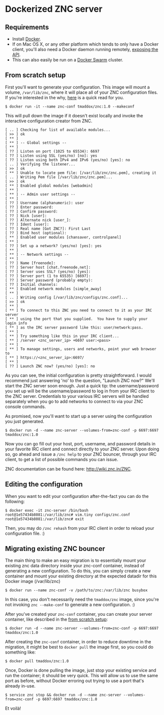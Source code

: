 # Dockerized ZNC server

## Requirements

* Install [Docker](https://docs.docker.com/).
* If on Mac OS X, or any other platform which tends to only have a Docker client, you'll also need a Docker daemon running remotely, [exposing the API](https://docs.docker.com/reference/api/docker_remote_api_v1.19/).
* This can also easily be run on a [Docker Swarm](https://docs.docker.com/swarm/) cluster.

## From scratch setup
First you'll want to generate your configuration. This image will mount a volume, `/var/lib/znc`, where it will place all of your ZNC configuration files. If you're interested in the why, [here](https://docs.docker.com/userguide/dockervolumes/) is a quick read for you.

```
$ docker run -it --name znc-conf tmaddox/znc:1.0 --makeconf
```

This will pull down the image if it doesn't exist locally and invoke the interactive configuration creator from ZNC.

```
[ .. ] Checking for list of available modules...
[ >> ] ok
[ ** ]
[ ** ] -- Global settings --
[ ** ]
[ ?? ] Listen on port (1025 to 65534): 6697
[ ?? ] Listen using SSL (yes/no) [no]: yes
[ ?? ] Listen using both IPv4 and IPv6 (yes/no) [yes]: no
[ .. ] Verifying the listener...
[ >> ] ok
[ ** ] Unable to locate pem file: [/var/lib/znc/znc.pem], creating it
[ .. ] Writing Pem file [/var/lib/znc/znc.pem]...
[ >> ] ok
[ ** ] Enabled global modules [webadmin]
[ ** ]
[ ** ] -- Admin user settings --
[ ** ]
[ ?? ] Username (alphanumeric): user
[ ?? ] Enter password:
[ ?? ] Confirm password:
[ ?? ] Nick [user]:
[ ?? ] Alternate nick [user_]:
[ ?? ] Ident [user]:
[ ?? ] Real name [Got ZNC?]: First Last
[ ?? ] Bind host (optional):
[ ** ] Enabled user modules [chansaver, controlpanel]
[ ** ]
[ ?? ] Set up a network? (yes/no) [yes]: yes
[ ** ]
[ ** ] -- Network settings --
[ ** ]
[ ?? ] Name [freenode]:
[ ?? ] Server host [chat.freenode.net]:
[ ?? ] Server uses SSL? (yes/no) [yes]:
[ ?? ] Server port (1 to 65535) [6697]:
[ ?? ] Server password (probably empty):
[ ?? ] Initial channels:
[ ** ] Enabled network modules [simple_away]
[ ** ]
[ .. ] Writing config [/var/lib/znc/configs/znc.conf]...
[ >> ] ok
[ ** ]
[ ** ] To connect to this ZNC you need to connect to it as your IRC server
[ ** ] using the port that you supplied.  You have to supply your login info
[ ** ] as the IRC server password like this: user/network:pass.
[ ** ]
[ ** ] Try something like this in your IRC client...
[ ** ] /server <znc_server_ip> +6697 user:<pass>
[ ** ]
[ ** ] To manage settings, users and networks, point your web browser to
[ ** ] https://<znc_server_ip>:6697/
[ ** ]
[ ?? ] Launch ZNC now? (yes/no) [yes]: no
```

As you can see, the initial configuration is pretty straightforward. I would recommend just answering 'no' to the question, "Launch ZNC now?" We'll start the ZNC server soon enough. Just a quick tip: the username/password you set up will be the username/password to log in from your IRC client to the ZNC server. Credentials to your various IRC servers will be handled separately when you go to add networks to connect to via your ZNC console commands.

As promised, now you'll want to start up a server using the configuration you just generated.

```
$ docker run -d --name znc-server --volumes-from=znc-conf -p 6697:6697 tmaddox/znc:1.0
```

Now you can go fill out your host, port, username, and password details in your favorite IRC client and connect directly to your ZNC server. Upon doing so, go ahead and issue a `/znc help` to your ZNC bouncer, through your IRC client, to get a list of possible commands you can issue.

ZNC documentation can be found here: http://wiki.znc.in/ZNC.

## Editing the configuration

When you want to edit your configuration after-the-fact you can do the following:

```
$ docker exec -it znc-server /bin/bash
root@1e57434b8081:/var/lib/znc# vim.tiny configs/znc.conf
root@1e57434b8081:/var/lib/znc# exit
```

Then, you may do `/znc rehash` from your IRC client in order to reload your configuration file. :)

## Migrating existing ZNC bouncer

The main thing to make an easy migration is to essentially mount your existing znc data directory inside your znc-conf container, instead of generating a new configuration. To do this, you can simply create a new container and mount your existing directory at the expected datadir for this Docker image (/var/lib/znc)
```
$ docker run --name znc-conf -v /path/to/znc:/var/lib/znc busybox
```

In this case, you don't necessarily need the `tmaddox/znc` image, since you're not invoking `znc --make-conf` to generate a new configuration. :)

After you've created your `znc-conf` container, you can create your server container, like described in the [from scratch setup](#from-scratch-setup):

```
$ docker run -d --name znc-server --volumes-from=znc-conf -p 6697:6697 tmaddox/znc:1.0
```

After creating the `znc-conf` container, in order to reduce downtime in the migration, it might be best to `docker pull` the image first, so you could do something like:

```
$ docker pull tmaddox/znc:1.0
```

Once, Docker is done pulling the image, just stop your existing service and run the container; it should be very quick. This will allow us to use the same port as before, without Docker erroring out trying to use a port that's already in-use.

```
$ service znc stop && docker run -d --name znc-server --volumes-from=znc-conf -p 6697:6697 tmaddox/znc:1.0
```

Et voilà!
